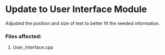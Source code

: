 # Update to User Interface Module
Adjusted the position and size of text to better fit the needed information.
### Files affected:
  1. User_Interface.cpp

